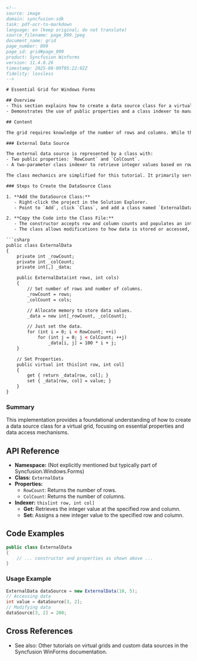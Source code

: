```html
<!-- 
source: image
domain: syncfusion-sdk
task: pdf-ocr-to-markdown
language: en (keep original; do not translate)
source_filename: page_099.jpeg
document_name: grid
page_number: 099
page_id: grid#page_099
product: Syncfusion Winforms
version: 11.4.0.26
timestamp: 2025-08-09T05:22:02Z
fidelity: lossless
-->

# Essential Grid for Windows Forms

## Overview
- This section explains how to create a data source class for a virtual grid in Windows Forms using C#.
- Demonstrates the use of public properties and a class indexer to manage data access in a grid.

## Content

The grid requires knowledge of the number of rows and columns. While this can be relaxed, knowing the number simplifies implementations. The tutorial assumes this knowledge is available.

### External Data Source

The external data source is represented by a class with:
- Two public properties: `RowCount` and `ColCount`.
- A two-parameter class indexer to retrieve integer values based on row and column indexes.

The class mechanics are simplified for this tutorial. It primarily serves to provide data as needed without detailing how the data is stored or retrieved.

### Steps to Create the DataSource Class

1. **Add the DataSource Class:**
   - Right-click the project in the Solution Explorer.
   - Point to `Add`, click `Class`, and add a class named `ExternalData`.

2. **Copy the Code into the Class File:**
   - The constructor accepts row and column counts and populates an integer array.
   - The class allows modifications to how data is stored or accessed, as long as the class indexer and `RowCount` and `ColCount` properties are defined for virtual grid access.

```csharp
public class ExternalData
{
    private int _rowCount;
    private int _colCount;
    private int[,] _data;

    public ExternalData(int rows, int cols)
    {
        // Set number of rows and number of columns.
        _rowCount = rows;
        _colCount = cols;

        // Allocate memory to store data values.
        _data = new int[_rowCount, _colCount];

        // Just set the data.
        for (int i = 0; i < RowCount; ++i)
            for (int j = 0; j < ColCount; ++j)
                _data[i, j] = 100 * i + j;
    }

    // Set Properties.
    public virtual int this[int row, int col]
    {
        get { return _data[row, col]; }
        set { _data[row, col] = value; }
    }
}
```

### Summary
This implementation provides a foundational understanding of how to create a data source class for a virtual grid, focusing on essential properties and data access mechanisms.

## API Reference

- **Namespace:** (Not explicitly mentioned but typically part of Syncfusion.Windows.Forms)
- **Class:** `ExternalData`
- **Properties:**
  - `RowCount`: Returns the number of rows.
  - `ColCount`: Returns the number of columns.
- **Indexer:** `this[int row, int col]`
  - **Get:** Retrieves the integer value at the specified row and column.
  - **Set:** Assigns a new integer value to the specified row and column.

## Code Examples

```csharp
public class ExternalData
{
    // ... constructor and properties as shown above ...
}
```

### Usage Example

```csharp
ExternalData dataSource = new ExternalData(10, 5);
// Accessing data
int value = dataSource[3, 2];
// Modifying data
dataSource[3, 2] = 200;
```

## Cross References

- See also: Other tutorials on virtual grids and custom data sources in the Syncfusion WinForms documentation.

<!-- tags: [Syncfusion, Windows Forms, Virtual Grid, DataSource, C#] keywords: [data source class, RowCount, ColCount, class indexer, virtual grid, Windows Forms, C#] -->
```